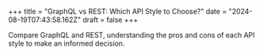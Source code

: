 +++
title = "GraphQL vs REST: Which API Style to Choose?"
date = "2024-08-19T07:43:58.162Z"
draft = false
+++

  Compare GraphQL and REST, understanding the pros and cons of each API style to make an informed decision.
        